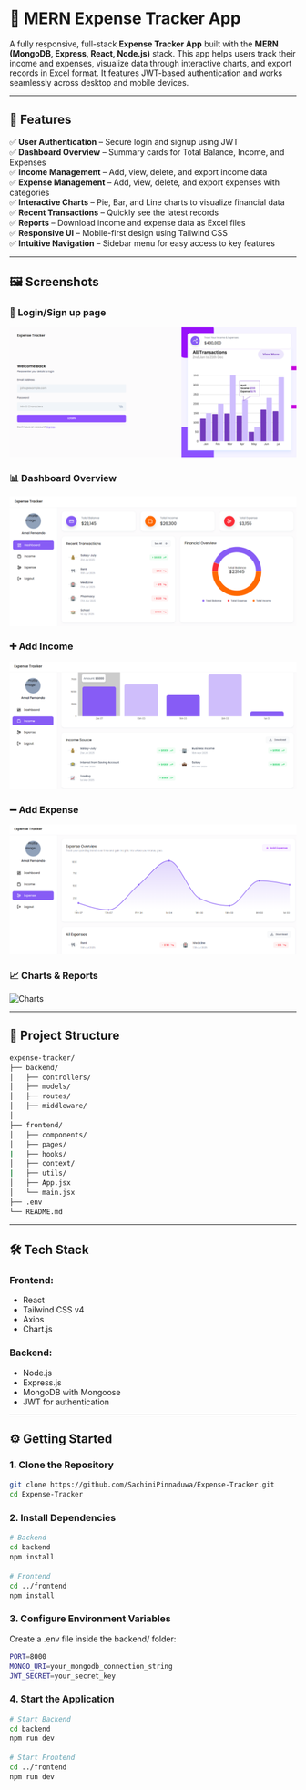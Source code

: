 # 💸 MERN Expense Tracker App

A fully responsive, full-stack **Expense Tracker App** built with the **MERN (MongoDB, Express, React, Node.js)** stack. This app helps users track their income and expenses, visualize data through interactive charts, and export records in Excel format. It features JWT-based authentication and works seamlessly across desktop and mobile devices.

---

## 🚀 Features

✅ **User Authentication** – Secure login and signup using JWT  
✅ **Dashboard Overview** – Summary cards for Total Balance, Income, and Expenses  
✅ **Income Management** – Add, view, delete, and export income data  
✅ **Expense Management** – Add, view, delete, and export expenses with categories  
✅ **Interactive Charts** – Pie, Bar, and Line charts to visualize financial data  
✅ **Recent Transactions** – Quickly see the latest records  
✅ **Reports** – Download income and expense data as Excel files  
✅ **Responsive UI** – Mobile-first design using Tailwind CSS  
✅ **Intuitive Navigation** – Sidebar menu for easy access to key features  

---

## 🖼️ Screenshots

### 🔐 Login/Sign up page
![Login](screenshots/login.png)

### 📊 Dashboard Overview
![Dashboard](screenshots/dashboard.png)

### ➕ Add Income
![Add Income](screenshots/add-income.png)

### ➖ Add Expense
![Add Expense](screenshots/add-expense.png)

### 📈 Charts & Reports
![Charts](screenshots/charts.png)



---

## 📂 Project Structure

```bash
expense-tracker/
├── backend/
│   ├── controllers/
│   ├── models/
│   ├── routes/
│   ├── middleware/
│   
├── frontend/
│   ├── components/
│   ├── pages/
|   ├── hooks/
│   ├── context/
|   ├── utils/
│   ├── App.jsx
│   └── main.jsx
├── .env
└── README.md
```
---

## 🛠️ Tech Stack

### Frontend:
- React
- Tailwind CSS v4
- Axios
- Chart.js

### Backend:
- Node.js
- Express.js
- MongoDB with Mongoose
- JWT for authentication


---

## ⚙️ Getting Started

### 1. Clone the Repository

```bash
git clone https://github.com/SachiniPinnaduwa/Expense-Tracker.git
cd Expense-Tracker
```

### 2. Install Dependencies

```bash
# Backend
cd backend
npm install

# Frontend
cd ../frontend
npm install
```
### 3. Configure Environment Variables
Create a .env file inside the backend/ folder:
```bash
PORT=8000
MONGO_URI=your_mongodb_connection_string
JWT_SECRET=your_secret_key
```
### 4. Start the Application
```bash
# Start Backend
cd backend
npm run dev

# Start Frontend
cd ../frontend
npm run dev
```

